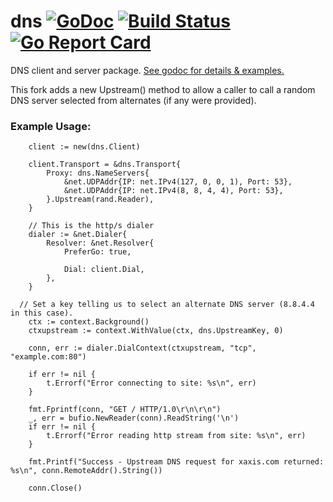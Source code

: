 # dns [![GoDoc](https://godoc.org/github.com/benburkert/dns?status.svg)](https://godoc.org/github.com/benburkert/dns) [![Build Status](https://travis-ci.org/benburkert/dns.svg)](https://travis-ci.org/benburkert/dns) [![Go Report Card](https://goreportcard.com/badge/github.com/benburkert/dns)](https://goreportcard.com/report/github.com/benburkert/dns)

DNS client and server package. [See godoc for details & examples.](https://godoc.org/github.com/benburkert/dns)

This fork adds a new Upstream() method to allow a caller to call a random DNS server selected from alternates (if any were provided).

### Example Usage:

```
	client := new(dns.Client)

	client.Transport = &dns.Transport{
		Proxy: dns.NameServers{
			&net.UDPAddr{IP: net.IPv4(127, 0, 0, 1), Port: 53},
			&net.UDPAddr{IP: net.IPv4(8, 8, 4, 4), Port: 53},
		}.Upstream(rand.Reader),
	}

	// This is the http/s dialer
	dialer := &net.Dialer{
		Resolver: &net.Resolver{
			PreferGo: true,

			Dial: client.Dial,
		},
	}

  // Set a key telling us to select an alternate DNS server (8.8.4.4 in this case).
	ctx := context.Background()
	ctxupstream := context.WithValue(ctx, dns.UpstreamKey, 0)

	conn, err := dialer.DialContext(ctxupstream, "tcp", "example.com:80")

	if err != nil {
		t.Errorf("Error connecting to site: %s\n", err)
	}
  
	fmt.Fprintf(conn, "GET / HTTP/1.0\r\n\r\n")
	_, err = bufio.NewReader(conn).ReadString('\n')
	if err != nil {
		t.Errorf("Error reading http stream from site: %s\n", err)
	}
  
	fmt.Printf("Success - Upstream DNS request for xaxis.com returned: %s\n", conn.RemoteAddr().String())

	conn.Close()
  ```


